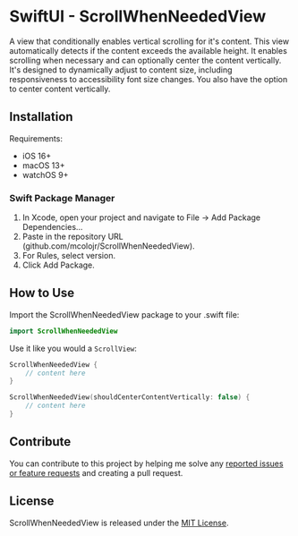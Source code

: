 # SwiftUI - ScrollWhenNeededView
A view that conditionally enables vertical scrolling for it's content.  This view automatically detects if the content exceeds the available height. It enables scrolling when necessary and can optionally center the content vertically. It's designed to dynamically adjust to content size, including responsiveness to accessibility font size changes. You also have the option to center content vertically.

## Installation
Requirements:

- iOS 16+
- macOS 13+
- watchOS 9+

### Swift Package Manager
1. In Xcode, open your project and navigate to File → Add Package Dependencies...
2. Paste in the repository URL (github.com/mcolojr/ScrollWhenNeededView).
3. For Rules, select version.
4. Click Add Package.

## How to Use
Import the ScrollWhenNeededView package to your .swift file:
```swift
import ScrollWhenNeededView
```

Use it like you would a `ScrollView`:
```swift
ScrollWhenNeededView {
    // content here
}

ScrollWhenNeededView(shouldCenterContentVertically: false) {
    // content here
}
```

## Contribute
You can contribute to this project by helping me solve any [reported issues or feature requests](https://github.com/mcolojr/ScrollWhenNeededView/issues) and creating a pull request.

## License
ScrollWhenNeededView is released under the [MIT License](https://github.com/mcolojr/ScrollWhenNeededView/blob/main/LICENSE).
